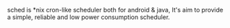 sched is *nix cron-like scheduler both for android & java, It's aim to provide a simple, reliable and low power consumption scheduler.
